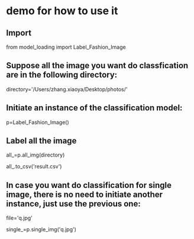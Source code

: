 # demo for how to use it

## Import 

from model_loading import Label_Fashion_Image

## Suppose all the image you want do classfication are in the following directory:

directory='/Users/zhang.xiaoya/Desktop/photos/'


## Initiate an instance of the classification model:


p=Label_Fashion_Image()

## Label all the image 

all_=p.all_img(directory)


all_.to_csv('result.csv')


## In case you want do classification for single image,  there is no need to initiate another instance, just use the previous one:

file='q.jpg'

single_=p.single_img('q.jpg')
